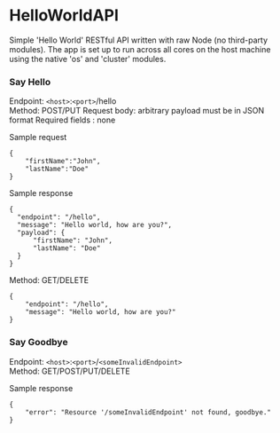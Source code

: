 # HelloWorldAPI
Simple 'Hello World' RESTful API written with raw Node (no third-party modules). The app is set up to run across all cores on the host machine using the native 'os' and 'cluster' modules.


### Say Hello
Endpoint: `<host>`:`<port>`/hello  
Method: POST/PUT 
Request body: arbitrary payload must be in JSON format 
Required fields : none  
  
Sample request

```
{
	"firstName":"John",
	"lastName":"Doe"
}
```  
  
Sample response  
  
  ```
  {
    "endpoint": "/hello",
    "message": "Hello world, how are you?",
    "payload": {
        "firstName": "John",
        "lastName": "Doe"
    }
}
```
  
Method: GET/DELETE  

``` 
{
    "endpoint": "/hello",
    "message": "Hello world, how are you?"
}
```

### Say Goodbye
Endpoint: `<host>`:`<port>`/`<someInvalidEndpoint>`  
Method: GET/POST/PUT/DELETE
  

Sample response  
  
```
{
    "error": "Resource '/someInvalidEndpoint' not found, goodbye."
}
```
